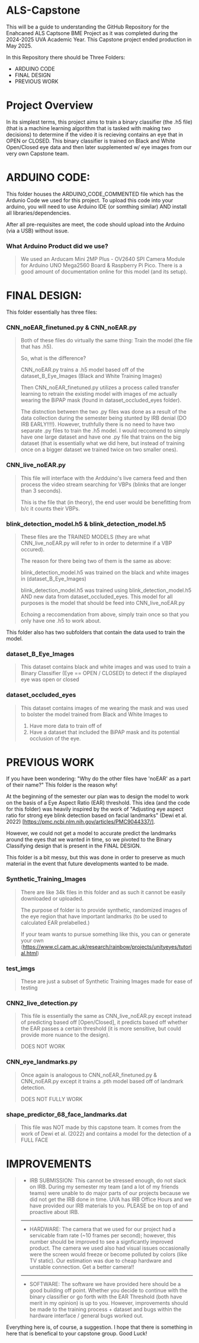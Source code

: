 # ALS-Capstone

This will be a guide to understanding the GitHub Repository for the Enahcaned ALS Captsone BME Project as it was completed
during the 2024-2025 UVA Academic Year. This Capstone project ended production in May 2025.

In this Repository there should be Three Folders:

- ARDUINO CODE
- FINAL DESIGN
- PREVIOUS WORK


# Project Overview

In its simplest terms, this project aims to train a binary classifier (the .h5 file) (that is a machine learning algorithm that is
tasked with making two decisions) to determine if the video it is recieving contains an eye that in OPEN or CLOSED. This
binary classifier is trained on Black and White Open/Closed eye data and then later supplemented w/ eye images from our 
very own Capstone team.

# ARDUINO CODE:

This folder houses the ARDUINO_CODE_COMMENTED file which has the Ardunio Code we used for this project.
To upload this code into your arduino, you will need to use Arduino IDE (or somthing similar) AND install all libraries/dependencies.


After all pre-requisites are meet, the code should upload into the Arduino (via a USB) without issue.


### What Arduino Product did we use?

> We used an Arducam Mini 2MP Plus - OV2640 SPI Camera Module for Arduino UNO Mega2560 Board & Raspberry Pi Pico. There is a 
> good amount of documentation online for this model (and its setup).


# FINAL DESIGN:




This folder essentially has three files:

### CNN_noEAR_finetuned.py & CNN_noEAR.py

> Both of these files do virtually the same thing: Train the model (the file that has .h5).
> 
>So, what is the difference?
> 
> CNN_noEAR.py trains a .h5 model based off of the dataset_B_Eye_Images (Black and White Training Images)
> 
> Then CNN_noEAR_finetuned.py utilizes a process called transfer learning to retrain the existing model with images of 
> me actually wearing the BiPAP mask (found in dataset_occluded_eyes folder).
> 
> The distnction between the two .py files was done as a result of the data collection during the 
> semester being stunted by IRB denial (DO IRB EARLY!!!!). However, truthfully there is no need to
> have two separate .py files to train the .h5 model. I would reccomend to simply have one large dataset and have one .py 
> file that trains on the big dataset (that is essentially what we did here, but instead of training once on a bigger dataset
> we trained twice on two smaller ones).


### CNN_live_noEAR.py

> This file will interface with the Ardduino's live camera feed and then process the video stream
searching for VBPs (blinks that are longer than 3 seconds).
> 
> This is the file that (in theory), the end user would be benefitting from b/c it counts their VBPs.


### blink_detection_model.h5 & blink_detection_model.h5
> These files are the TRAINED MODELS (they are what CNN_live_noEAR.py will refer to in order to determine if a VBP occured).
> 
> The reason for there being two of them is the same as above:
> 
>blink_detection_model.h5 was trained on the black and white images in (dataset_B_Eye_Images)
> 
> blink_detection_model.h5 was trained using blink_detection_model.h5 AND new data from dataset_occluded_eyes. This model
> for all purposes is the model that should be feed into CNN_live_noEAR.py
> 
> Echoing a reccomendation from above, simply train once so that you only have one .h5 to work about.


This folder also has two subfolders that contain the data used to train the model.

### dataset_B_Eye_Images
> This dataset contains black and white images and was used to train a Binary Classifier (Eye == OPEN / CLOSED) to detect
> if the displayed eye was open or closed

### dataset_occluded_eyes
> This dataset contains images of me wearing the mask and was used to bolster the model trained from Black and White Images
> to 
>1. Have more data to train off of 
>2. Have a dataset that included the BiPAP mask and its potential occlusion of the eye.


# PREVIOUS WORK

If you have been wondering: "Why do the other files have 'noEAR' as a part of their name?" This folder is the reason why!

At the beginning of the semester our plan was to design the model to work on the basis of a Eye Aspect Ratio (EAR) threshold.
This idea (and the code for this folder) was heavily inspired by the work of "Adjusting eye aspect ratio for strong eye 
blink detection based on facial landmarks" (Dewi et al. 2022) [https://pmc.ncbi.nlm.nih.gov/articles/PMC9044337/].

However, we could not get a model to accurate predict the landmarks around the eyes that we wanted in time, so we pivoted to 
the Binary Classifying design that is present in the FINAL DESIGN.

This folder is a bit messy, but this was done in order to preserve as much material in the event that future developments wanted to be made.

### Synthetic_Training_Images
> There are like 34k files in this folder and as such it cannot be easily downloaded or uploaded.
> 
> The purpose of folder is to provide synthetic, randomized images of the eye region that have important landmarks (to
> be used to calculated EAR prelabelled.)
> 
> If your team wants to pursue something like this,  you can
> or generate your own (https://www.cl.cam.ac.uk/research/rainbow/projects/unityeyes/tutorial.html)


### test_imgs
> These are just a subset of Synthetic Training Images made for ease of testing


### CNN2_live_detection.py
> This file is essentially the same as CNN_live_noEAR.py except instead of predicting based off [Open/Closed],
> it predicts based off whether the EAR passes a certain threshold (it is more sensitive, but could provide more nuance to the design).
> 
> DOES NOT WORK


### CNN_eye_landmarks.py
> Once again is analogous to CNN_noEAR_finetuned.py & CNN_noEAR.py except it trains a .pth model based off of landmark detection.
> 
> DOES NOT FULLY WORK


### shape_predictor_68_face_landmarks.dat
> This file was NOT made by this capstone team. It comes from the work of Dewi et al. (2022) and contains a model for
> the detection of a FULL FACE



# IMPROVEMENTS
> * IRB SUBMISSION: This cannot be stressed enough, do not slack on IRB. During my semester my team (and a lot of my friends teams)
> were unable to do major parts of our projects because we did not get the IRB done in time. UVA has IRB Office Hours
> and we have provided our IRB materials to you. PLEASE be on top of and proactive about IRB.
> -------------
> * HARDWARE: The camera that we used for our project had a servicable fram rate (~10 frames per second); however, this 
> number should be improved to see a signficantly improved product. The camera we used also had visual issues occasionally
> were the screen would freeze or become polluted by colors (like TV static). Our estimation was due to cheap hardware 
> and unstable connection. Get a better camera!!
> ------------
> * SOFTWARE: The software we have provided here should be a good building off point. Whether you decide to continue 
> with the binary classifier or go forth with the EAR Threshold (both have merit in my opinion) is up to you.
> However, improvements should be made to the training process + dataset and bugs within the hardware interface / general
> bugs worked out.


Everything here is, of course, a suggestion. I hope that there is something in here that is benefical to your
capstone group. Good Luck!